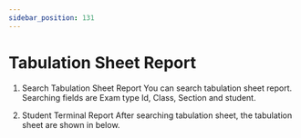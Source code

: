 ```yaml
---
sidebar_position: 131
---
```

 
# Tabulation Sheet Report
1. Search Tabulation Sheet Report
You can search tabulation sheet report. Searching fields are Exam type Id, Class, Section and student.

2. Student Terminal Report
After searching tabulation sheet, the tabulation sheet are shown in below.